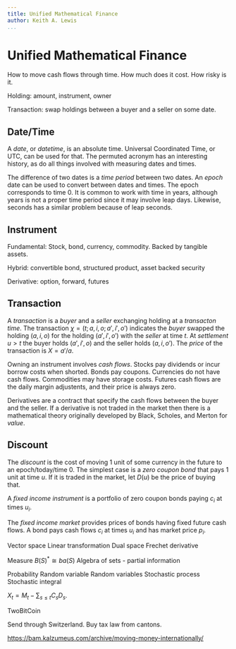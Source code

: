 ```yaml
---
title: Unified Mathematical Finance
author: Keith A. Lewis
...
```


# Unified Mathematical Finance

How to move cash flows through time. How much does it cost. How risky is it.

Holding: amount, instrument, owner

Transaction: swap holdings between a buyer and a seller on some date.

## Date/Time

A _date_, or _datetime_, is an absolute time. Universal Coordinated Time,
or UTC, can be used for that. The permuted acronym has an interesting history,
as do all things involved with measuring dates and times.

The difference of two dates is a _time period_ between two dates.
An _epoch_ date can be used to convert between dates and times. The epoch corresponds to time 0.
It is common to work with time in years, although years is not a proper time period
since it may involve leap days. Likewise, seconds has a similar problem because
of leap seconds.

## Instrument

Fundamental: Stock, bond, currency, commodity.
Backed by tangible assets. 

Hybrid: convertible bond, structured product, asset backed security

Derivative: option, forward, futures

## Transaction

A _transaction_ is a _buyer_ and a _seller_ exchanging holding at a _transacton time_.
The transaction $\chi = (t;a, i, o; a', i', o')$ indicates 
the _buyer_ swapped the holding $(a, i, o)$
for the holding $(a', i', o')$ with the _seller_ at time $t$.
At _settlement_ $u > t$
the buyer holds $(a',i',o)$
and the seller holds $(a,i,o')$.
The _price_ of the transaction is $X = a'/a$.

Owning an instrument involves _cash flows_. Stocks pay dividends or incur borrow costs when shorted.
Bonds pay coupons. Currencies do not have cash flows. Commodities may have storage costs.
Futures cash flows are the daily margin adjustents, and their price is always zero.

Derivatives are a contract that specify the cash flows between the buyer and the seller.
If a derivative is not traded in the market then there is a mathematical theory originally
developed by Black, Scholes, and Merton for _value_.

## Discount

The _discount_ is the cost of moving 1 unit of some currency in the future
to an epoch/today/time 0. The simplest case is a _zero coupon bond_ that pays 1 unit at time $u$.
If it is traded in the market, let $D(u)$ be the price of buying that.

A _fixed income instrument_ is a portfolio of zero coupon bonds
paying $c_i$ at times $u_i$.



The _fixed income market_ provides prices of bonds having fixed future cash flows.
A bond pays cash flows $c_i$ at times $u_i$ and has market price $p_i$.

Vector space
	Linear transformation
	Dual space
	Frechet derivative

Measure
	$B(S)^* \cong ba(S)$
	Algebra of sets - partial information

Probability 
	Random variable
	Random variables
	Stochastic process
	Stochastic integral

$X_t = M_t - \sum_{s\le t}C_s D_s$.

TwoBitCoin

Send through Switzerland. Buy tax law from cantons.

https://bam.kalzumeus.com/archive/moving-money-internationally/
